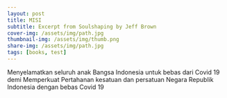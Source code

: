 ```yaml
---
layout: post
title: MISI
subtitle: Excerpt from Soulshaping by Jeff Brown
cover-img: /assets/img/path.jpg
thumbnail-img: /assets/img/thumb.png
share-img: /assets/img/path.jpg
tags: [books, test]
---
```


Menyelamatkan seluruh anak Bangsa Indonesia untuk bebas dari Covid 19 demi Memperkuat Pertahanan kesatuan dan persatuan Negara Republik Indonesia dengan bebas Covid 19
